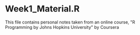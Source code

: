 # Week1_Material.R
  This file contains personal notes taken from an online course, "R Programming by Johns Hopkins University" by Coursera
